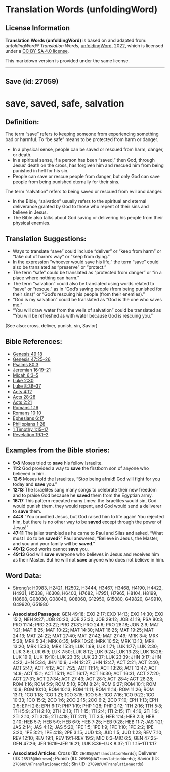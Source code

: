 # Translation Words (unfoldingWord)

## License Information

**Translation Words (unfoldingWord)** is based on and adapted from: _unfoldingWord® Translation Words_, [unfoldingWord](https://unfoldingword.org/utw), 2022, which is licensed under a [CC BY-SA 4.0 license](https://creativecommons.org/licenses/by-sa/4.0/legalcode.en).

This markdown version is provided under the same license.



--------------------------------

## Save (id: 27059)

save, saved, safe, salvation
============================

Definition:
-----------

The term “save” refers to keeping someone from experiencing something bad or harmful. To “be safe” means to be protected from harm or danger.

* In a physical sense, people can be saved or rescued from harm, danger, or death.
* In a spiritual sense, if a person has been “saved,” then God, through Jesus’ death on the cross, has forgiven him and rescued him from being punished in hell for his sin.
* People can save or rescue people from danger, but only God can save people from being punished eternally for their sins.

The term “salvation” refers to being saved or rescued from evil and danger.

* In the Bible, “salvation” usually refers to the spiritual and eternal deliverance granted by God to those who repent of their sins and believe in Jesus.
* The Bible also talks about God saving or delivering his people from their physical enemies.

Translation Suggestions:
------------------------

* Ways to translate “save” could include “deliver” or “keep from harm” or “take out of harm’s way” or “keep from dying.”
* In the expression “whoever would save his life,” the term “save” could also be translated as “preserve” or “protect.”
* The term “safe” could be translated as “protected from danger” or “in a place where nothing can harm.”
* The term “salvation” could also be translated using words related to “save” or “rescue,” as in “God’s saving people (from being punished for their sins)” or “God’s rescuing his people (from their enemies).”
* “God is my salvation” could be translated as “God is the one who saves me.”
* “You will draw water from the wells of salvation” could be translated as “You will be refreshed as with water because God is rescuing you.”

(See also: cross, deliver, punish, sin, Savior)

Bible References:
-----------------

* [Genesis 49:18](https://ref.ly/Gen49:18)
* [Genesis 47:25–26](https://ref.ly/Gen47:25-Gen47:26)
* [Psalms 80:3](https://ref.ly/Ps80:3)
* [Jeremiah 16:19–21](https://ref.ly/Jer16:19-Jer16:21)
* [Micah 6:3–5](https://ref.ly/Mic6:3-Mic6:5)
* [Luke 2:30](https://ref.ly/Luke2:30)
* [Luke 8:36–37](https://ref.ly/Luke8:36-Luke8:37)
* [Acts 4:12](https://ref.ly/Acts4:12)
* [Acts 28:28](https://ref.ly/Acts28:28)
* [Acts 2:21](https://ref.ly/Acts2:21)
* [Romans 1:16](https://ref.ly/Rom1:16)
* [Romans 10:10](https://ref.ly/Rom10:10)
* [Ephesians 6:17](https://ref.ly/Eph6:17)
* [Philippians 1:28](https://ref.ly/Phil1:28)
* [1 Timothy 1:15–17](https://ref.ly/1Tim1:15-1Tim1:17)
* [Revelation 19:1–2](https://ref.ly/Rev19:1-Rev19:2)

Examples from the Bible stories:
--------------------------------

* **9:8** Moses tried to **save** his fellow Israelite.
* **11:2** God provided a way to **save** the firstborn son of anyone who believed in him.
* **12:5** Moses told the Israelites, “Stop being afraid! God will fight for you today and **save** you.”
* **12:13** The Israelites sang many songs to celebrate their new freedom and to praise God because he **saved** them from the Egyptian army.
* **16:17** This pattern repeated many times: the Israelites would sin, God would punish them, they would repent, and God would send a deliverer to **save** them.
* **44:8** “You crucified Jesus, but God raised him to life again! You rejected him, but there is no other way to be **saved** except through the power of Jesus!”
* **47:11** The jailer trembled as he came to Paul and Silas and asked, “What must I do to be **saved**?” Paul answered, “Believe in Jesus, the Master, and you and your family will be **saved**.”
* **49:12** Good works cannot **save** you.
* **49:13** God will **save** everyone who believes in Jesus and receives him as their Master. But he will not **save** anyone who does not believe in him.

Word Data:
----------

* Strong’s: H0983, H2421, H2502, H3444, H3467, H3468, H4190, H4422, H4931, H5338, H6308, H6403, H7682, H7951, H7965, H8104, H8199, H8668, G08030, G08040, G08060, G12950, G15080, G49820, G49910, G49920, G51980

* **Associated Passages:** GEN 49:18; EXO 2:17; EXO 14:13; EXO 14:30; EXO 15:2; NEH 9:27; JOB 20:20; JOB 22:30; JOB 29:12; JOB 41:19; PSA 80:3; PRO 11:14; PRO 20:22; PRO 21:31; PRO 24:6; PRO 28:18; JON 2:9; MAT 1:21; MAT 8:25; MAT 10:22; MAT 14:30; MAT 16:25; MAT 19:25; MAT 24:13; MAT 24:22; MAT 27:40; MAT 27:42; MAT 27:49; MRK 3:4; MRK 5:28; MRK 5:34; MRK 8:35; MRK 10:26; MRK 10:52; MRK 13:13; MRK 13:20; MRK 15:30; MRK 15:31; LUK 1:69; LUK 1:71; LUK 1:77; LUK 2:30; LUK 3:6; LUK 6:9; LUK 7:50; LUK 8:12; LUK 9:24; LUK 13:23; LUK 18:26; LUK 19:9; LUK 19:10; LUK 23:35; LUK 23:37; LUK 23:39; JHN 3:17; JHN 4:22; JHN 5:34; JHN 10:9; JHN 12:27; JHN 12:47; ACT 2:21; ACT 2:40; ACT 2:47; ACT 4:12; ACT 7:25; ACT 11:14; ACT 13:26; ACT 13:47; ACT 14:9; ACT 15:1; ACT 15:11; ACT 16:17; ACT 16:30; ACT 16:31; ACT 27:20; ACT 27:31; ACT 27:34; ACT 27:43; ACT 28:1; ACT 28:4; ACT 28:28; ROM 1:16; ROM 5:9; ROM 5:10; ROM 8:24; ROM 9:27; ROM 10:1; ROM 10:9; ROM 10:10; ROM 10:13; ROM 11:11; ROM 11:14; ROM 11:26; ROM 13:11; 1CO 1:18; 1CO 1:21; 1CO 3:15; 1CO 5:5; 1CO 7:16; 1CO 9:22; 1CO 10:33; 1CO 15:2; 2CO 1:6; 2CO 2:15; 2CO 6:2; 2CO 7:10; EPH 1:13; EPH 2:5; EPH 2:8; EPH 6:17; PHP 1:19; PHP 1:28; PHP 2:12; 1TH 2:16; 1TH 5:8; 1TH 5:9; 2TH 2:10; 2TH 2:13; 1TI 1:15; 1TI 2:4; 1TI 2:15; 1TI 4:16; 2TI 1:9; 2TI 2:10; 2TI 3:15; 2TI 4:18; TIT 2:11; TIT 3:5; HEB 1:14; HEB 2:3; HEB 2:10; HEB 5:7; HEB 5:9; HEB 6:9; HEB 7:25; HEB 9:28; HEB 11:7; JAS 1:21; JAS 2:14; JAS 4:12; JAS 5:20; 1PE 1:5; 1PE 1:9; 1PE 1:10; 1PE 2:2; 1PE 3:20; 1PE 3:21; 1PE 4:18; 2PE 3:15; JUD 1:3; JUD 1:5; JUD 1:23; REV 7:10; REV 12:10; REV 19:1; REV 19:1–REV 19:2; MIC 6:3–MIC 6:5; GEN 47:25–GEN 47:26; JER 16:19–JER 16:21; LUK 8:36–LUK 8:37; 1TI 1:15–1TI 1:17
* **Associated Articles:** Cross (ID: `26485@UWTranslationWords`); Deliverer (ID: `26515@Unknown`); Punish (ID: `26999@UWTranslationWords`); Savior (ID: `27060@UWTranslationWords`); Sin (ID: `27098@UWTranslationWords`)

